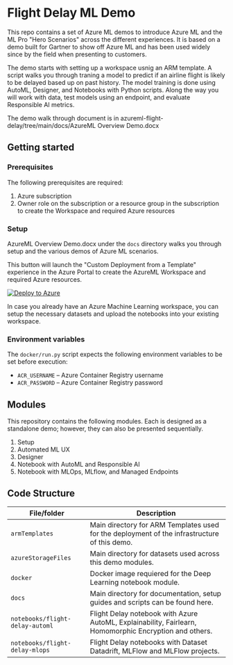 # Flight Delay ML Demo

This repo contains a set of Azure ML demos to introduce Azure ML and the ML Pro "Hero Scenarios" across  the different experiences. It is based on a demo built for Gartner to show off Azure ML and has been used widely since by the field when presenting to customers. 

The demo starts with setting up a workspace usnig an ARM template. A script walks you through traning a model to predict if an airline flight is likely to be delayed based up on past history. The model training is done using AutoML, Designer, and Notebooks with Python scripts. Along the way you will work with data, test models using an endpoint, and evaluate Responsible AI metrics. 

The demo walk through document is in azureml-flight-delay/tree/main/docs/AzureML Overview Demo.docx

## Getting started

### Prerequisites

The following prerequisites are required:
1. Azure subscription 
2. Owner role on the subscription or a resource group in the subscription to create the Workspace and required Azure resources

### Setup

AzureML Overview Demo.docx under the `docs` directory walks you through setup and the various demos of Azure ML scenarios.

This button will launch the "Custom Deployment from a Template" experience in the Azure Portal to create the AzureML Workspace and required Azure resources.

[![Deploy to Azure](https://aka.ms/deploytoazurebutton)](https://portal.azure.com/#create/Microsoft.Template/uri/https%3A%2F%2Fraw.githubusercontent.com%2FAzure-Samples%2Fazureml-flight-delay%2Fmain%2FarmTemplates%2Faml.json)


In case you already have an Azure Machine Learning workspace, you can setup the necessary datasets and upload the notebooks into your existing workspace.

### Environment variables

The `docker/run.py` script expects the following environment variables to be set before execution:

- `ACR_USERNAME` – Azure Container Registry username
- `ACR_PASSWORD` – Azure Container Registry password

## Modules

This repository contains the following modules. Each is designed as a standalone demo; however, they can also be presented sequentially.

1. Setup
2. Automated ML UX
3. Designer
4. Notebook with AutoML and Responsible AI
5. Notebook with MLOps, MLflow, and Managed Endpoints



## Code Structure

| File/folder                                                                 | Description                                                                                                             |
| --------------------------------------------------------------------------  | ----------------------------------------------------------------------------------------------------------------------- |
| `armTemplates`                                                              | Main directory for ARM Templates used for the deployment of the infrastructure of this demo.                            |
| `azureStorageFiles`                                                         | Main directory for datasets used across this demo modules.                                                              |
| `docker`                                                                    | Docker image requiered for the Deep Learning notebook module.                                                           |
| `docs`                                                                      | Main directory for documentation, setup guides and scripts can be found here.                                           |
| `notebooks/flight-delay-automl`                                             | Flight Delay notebook with Azure AutoML, Explainability, Fairlearn, Homomorphic Encryption and others.                  |
| `notebooks/flight-delay-mlops`                                              | Flight Delay notebooks with Dataset Datadrift, MLFlow and MLFlow projects.                                              |
